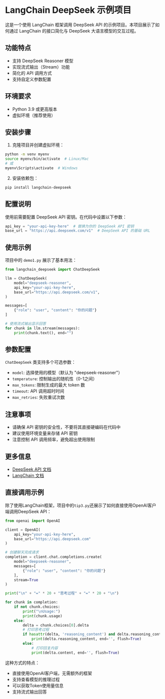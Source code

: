 # LangChain DeepSeek 示例项目

这是一个使用 LangChain 框架调用 DeepSeek API 的示例项目。本项目展示了如何通过 LangChain 的接口简化与 DeepSeek 大语言模型的交互过程。

## 功能特点

- 支持 DeepSeek Reasoner 模型
- 实现流式输出（Stream）功能
- 简化的 API 调用方式
- 支持自定义参数配置

## 环境要求

- Python 3.9 或更高版本
- 虚拟环境（推荐使用）

## 安装步骤

1. 克隆项目并创建虚拟环境：
```bash
python -m venv myenv
source myenv/bin/activate  # Linux/Mac
# 或
myenv\Scripts\activate  # Windows
```

2. 安装依赖包：
```bash
pip install langchain-deepseek
```

## 配置说明

使用前需要配置 DeepSeek API 密钥。在代码中设置以下参数：

```python
api_key = "your-api-key-here"  # 替换为你的 DeepSeek API 密钥
base_url = "https://api.deepseek.com/v1"  # DeepSeek API 的基础 URL
```

## 使用示例

项目中的 `demo1.py` 展示了基本用法：

```python
from langchain_deepseek import ChatDeepSeek

llm = ChatDeepSeek(
    model="deepseek-reasoner",
    api_key="your-api-key-here",
    base_url="https://api.deepseek.com/v1",
)

messages=[
    {"role": "user", "content": "你的问题"}
]

# 使用流式输出显示回答
for chunk in llm.stream(messages):
    print(chunk.text(), end="")
```

## 参数配置

`ChatDeepSeek` 类支持多个可选参数：

- `model`: 选择使用的模型（默认为 "deepseek-reasoner"）
- `temperature`: 控制输出的随机性（0-1之间）
- `max_tokens`: 限制生成的最大 token 数
- `timeout`: API 调用超时时间
- `max_retries`: 失败重试次数

## 注意事项

- 请确保 API 密钥的安全性，不要将其直接硬编码在代码中
- 建议使用环境变量来存储 API 密钥
- 注意控制 API 调用频率，避免超出使用限制

## 更多信息

- [DeepSeek API 文档](https://platform.deepseek.com/docs)
- [LangChain 文档](https://python.langchain.com/)

## 直接调用示例

除了使用LangChain框架，项目中的`tip3.py`还展示了如何直接使用OpenAI客户端调用DeepSeek API：

```python
from openai import OpenAI

client = OpenAI(
    api_key="your-api-key-here",
    base_url="https://api.deepseek.com"
)

# 创建聊天完成请求
completion = client.chat.completions.create(
    model="deepseek-reasoner",
    messages=[
        {"role": "user", "content": "你的问题"}
    ],
    stream=True
)

print("\n" + "=" * 20 + "思考过程" + "=" * 20 + "\n")

for chunk in completion:
    if not chunk.choices:
        print("\nUsage:")
        print(chunk.usage)
    else:
        delta = chunk.choices[0].delta
        # 打印思考过程
        if hasattr(delta, 'reasoning_content') and delta.reasoning_content != None:
            print(delta.reasoning_content, end='', flush=True)
        else:
            # 打印回复内容
            print(delta.content, end='', flush=True)
```

这种方式的特点：

- 直接使用OpenAI客户端，无需额外的框架
- 支持查看模型的推理过程
- 可以获取Token使用量信息
- 支持流式输出回答